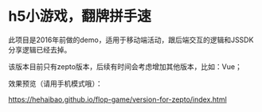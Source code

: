 # h5小游戏，翻牌拼手速

此项目是2016年前做的demo，适用于移动端活动，跟后端交互的逻辑和JSSDK分享逻辑已经去掉。

该版本目前只有zepto版本，后续有时间会考虑增加其他版本，比如：Vue；

效果预览（请用手机模式哦）：

https://hehaibao.github.io/flop-game/version-for-zepto/index.html
